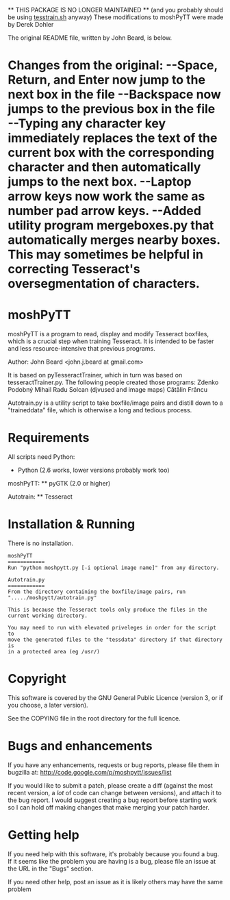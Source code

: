 ** THIS PACKAGE IS NO LONGER MAINTAINED **
(and you probably should be using
[tesstrain.sh](https://github.com/tesseract-ocr/tesseract/blob/master/training/tesstrain.sh)
anyway)
These modifications to moshPyTT were made by Derek Dohler 

The original README file, written by John Beard, 
is below.

Changes from the original:
--Space, Return, and Enter now jump to the next box in the file
--Backspace now jumps to the previous box in the file
--Typing any character key immediately replaces the text of the current box
  with the corresponding character and then automatically jumps to the next box.
--Laptop arrow keys now work the same as number pad arrow keys.
--Added utility program mergeboxes.py that automatically merges nearby boxes. This may sometimes be helpful in correcting Tesseract's oversegmentation of characters.
==============================================================================
moshPyTT
==============================================================================

moshPyTT is a program to read, display and modify Tesseract boxfiles, which is
a crucial step when training Tesseract. It is intended to be faster and less
resource-intensive that previous programs.

Author:
    John Beard <john.j.beard at gmail.com>

It is based on pyTesseractTrainer, which in turn was based on
tesseractTrainer.py. The following people created those programs:
    Zdenko Podobný <zdenop at gmail.com>
    Mihail Radu Solcan (djvused and image maps)
    Cătălin Frâncu <cata at francu.com>

Autotrain.py is a utility script to take boxfile/image pairs and distill down
to a "traineddata" file, which is otherwise a long and tedious process.


Requirements
=====================

All scripts need Python:
* Python (2.6 works, lower versions probably work too)

moshPyTT:
 ** pyGTK (2.0 or higher)

Autotrain:
 ** Tesseract


Installation & Running
=====================

There is no installation.

    moshPyTT
    ============
    Run "python moshpytt.py [-i optional image name]" from any directory.

    Autotrain.py
    ============
    From the directory containing the boxfile/image pairs, run
    "...../moshpytt/autotrain.py"

    This is because the Tesseract tools only produce the files in the
    current working directory.

    You may need to run with elevated priveleges in order for the script to
    move the generated files to the "tessdata" directory if that directory is
    in a protected area (eg /usr/)

Copyright
=====================

This software is covered by the GNU General Public Licence
(version 3, or if you choose, a later version).

See the COPYING file in the root directory for the full licence.


Bugs and enhancements
=====================

If you have any enhancements, requests or bug reports, please file them in
bugzilla at:
  http://code.google.com/p/moshpytt/issues/list

If you would like to submit a patch, please create a diff (against the most
recent version, a *lot* of code can change between versions), and attach it to
the bug report. I would suggest creating a bug report before starting work so
I can hold off making changes that make merging your patch harder.


Getting help
=====================

If you need help with this software, it's probably because you found a bug. If
it seems like the problem you are having is a bug, please file an issue at the
URL in the "Bugs" section.

If you need other help, post an issue as it is likely others may have the same
problem
